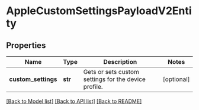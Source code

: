 # AppleCustomSettingsPayloadV2Entity

## Properties
Name | Type | Description | Notes
------------ | ------------- | ------------- | -------------
**custom_settings** | **str** | Gets or sets custom settings for the device profile. | [optional] 

[[Back to Model list]](../README.md#documentation-for-models) [[Back to API list]](../README.md#documentation-for-api-endpoints) [[Back to README]](../README.md)


